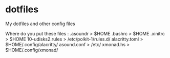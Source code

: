 # dotfiles
My dotfiles and other config files

Where do you put these files :
.asoundr > $HOME
.bashrc > $HOME
.xinitrc > $HOME
10-udisks2.rules > /etc/polkit-1/rules.d/
alacritty.toml > $HOME/.config/alacritty/
asound.conf > /etc/
xmonad.hs > $HOME/.config/xmonad/
